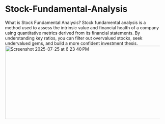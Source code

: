 # Stock-Fundamental-Analysis
What is Stock Fundamental Analysis?
Stock fundamental analysis is a method used to assess the intrinsic value and financial health of a company using quantitative metrics derived from its financial statements. By understanding key ratios, you can filter out overvalued stocks, seek undervalued gems, and build a more confident investment thesis.
<img width="931" height="240" alt="Screenshot 2025-07-25 at 6 23 40 PM" src="https://github.com/user-attachments/assets/c828db0e-ead1-4957-9770-df520c3439b3" />


